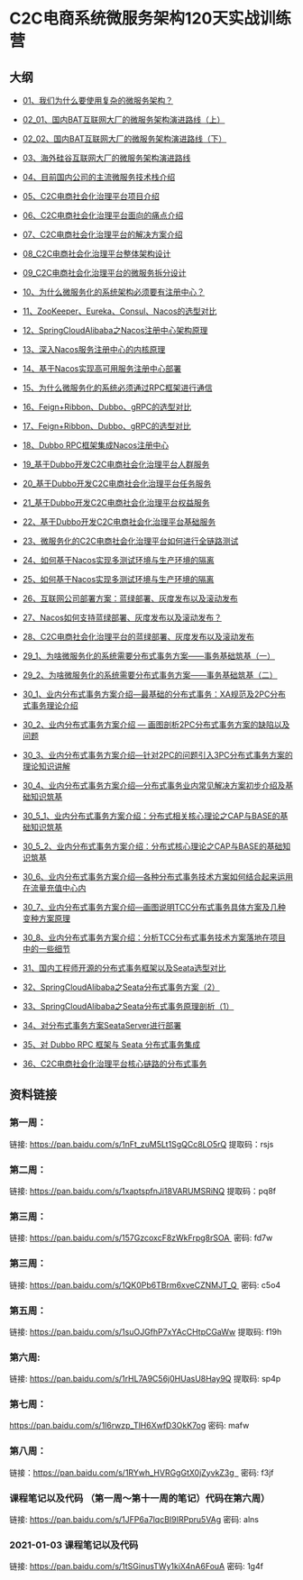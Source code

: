 # C2C电商系统微服务架构120天实战训练营

## 大纲
- [01、我们为什么要使用复杂的微服务架构？](01.md)

- [02_01、国内BAT互联网大厂的微服务架构演进路线（上）](02_01.md)

- [02_02、国内BAT互联网大厂的微服务架构演进路线（下）](02_02.md)

- [03、海外硅谷互联网大厂的微服务架构演进路线](03.md)

- [04、目前国内公司的主流微服务技术栈介绍](04.md)

- [05、C2C电商社会化治理平台项目介绍](05.md)

- [06、C2C电商社会化治理平台面向的痛点介绍](06.md)

- [07、C2C电商社会化治理平台的解决方案介绍](07.md)

- [08_C2C电商社会化治理平台整体架构设计](08.md)

- [09_C2C电商社会化治理平台的微服务拆分设计](09.md)

- [10、为什么微服务化的系统架构必须要有注册中心？](10.md)

- [11、ZooKeeper、Eureka、Consul、Nacos的选型对比](11.md)

- [12、SpringCloudAlibaba之Nacos注册中心架构原理](12.md)

- [13、深入Nacos服务注册中心的内核原理](13.md)

- [14、基于Nacos实现高可用服务注册中心部署](14.md)

- [15、为什么微服务化的系统必须通过RPC框架进行通信](15.md)

- [16、Feign+Ribbon、Dubbo、gRPC的选型对比](16.md)

- [17、Feign+Ribbon、Dubbo、gRPC的选型对比](17.md)

- [18、Dubbo RPC框架集成Nacos注册中心](18.md)

- [19_基于Dubbo开发C2C电商社会化治理平台人群服务](19.md)

- [20_基于Dubbo开发C2C电商社会化治理平台任务服务](20.md)

- [21_基于Dubbo开发C2C电商社会化治理平台权益服务](21.md)

- [22、基于Dubbo开发C2C电商社会化治理平台基础服务](22.md)

- [23、微服务化的C2C电商社会化治理平台如何进行全链路测试](23.md)

- [24、如何基于Nacos实现多测试环境与生产环境的隔离](24.md)

- [25、如何基于Nacos实现多测试环境与生产环境的隔离](25.md)

- [26、互联网公司部署方案：蓝绿部署、灰度发布以及滚动发布](26.md)

- [27、Nacos如何支持蓝绿部署、灰度发布以及滚动发布？](27.md)

- [28、C2C电商社会化治理平台的蓝绿部署、灰度发布以及滚动发布](28.md)

- [29_1、为啥微服务化的系统需要分布式事务方案——事务基础筑基（一）](29.md)

- [29_2、为啥微服务化的系统需要分布式事务方案——事务基础筑基（二）](29.md)

- [30_1、业内分布式事务方案介绍—最基础的分布式事务：XA规范及2PC分布式事务理论介绍](30_1.md)

- [30_2、业内分布式事务方案介绍  —  画图剖析2PC分布式事务方案的缺陷以及问题](30_1.md)

- [30_3、业内分布式事务方案介绍—针对2PC的问题引入3PC分布式事务方案的理论知识讲解](30_3.md)

- [30_4、业内分布式事务方案介绍—分布式事务业内常见解决方案初步介绍及基础知识筑基](30_4.md)

- [30_5_1、业内分布式事务方案介绍：分布式相关核心理论之CAP与BASE的基础知识筑基](30_5_1.md)

- [30_5_2、业内分布式事务方案介绍：分布式核心理论之CAP与BASE的基础知识筑基](30_5_2.md)

- [30_6、业内分布式事务方案介绍—各种分布式事务技术方案如何结合起来运用在流量充值中心内](30_6.md)

- [30_7、业内分布式事务方案介绍—画图说明TCC分布式事务具体方案及几种变种方案原理](30_7.md)

- [30_8、业内分布式事务方案介绍：分析TCC分布式事务技术方案落地在项目中的一些细节](30_8.md)

- [31、国内工程师开源的分布式事务框架以及Seata选型对比](31.md)

- [32、SpringCloudAlibaba之Seata分布式事务方案（2）](32.md)

- [33、SpringCloudAlibaba之Seata分布式事务原理剖析（1）](33.md)

- [34、对分布式事务方案SeataServer进行部署](34.md)

- [35、对 Dubbo RPC 框架与 Seata 分布式事务集成](35.md)

- [36、C2C电商社会化治理平台核心链路的分布式事务](36.md)

## 资料链接

### 第一周：
链接: https://pan.baidu.com/s/1nFt_zuM5Lt1SgQCc8LO5rQ  提取码：rsjs

### 第二周：
链接: https://pan.baidu.com/s/1xaptspfnJi18VARUMSRiNQ 提取码：pq8f

### 第三周：
链接: https://pan.baidu.com/s/157GzcoxcF8zWkFrpg8rSOA  密码: fd7w

### 第三周：
链接: https://pan.baidu.com/s/1QK0Pb6TBrm6xveCZNMJT_Q  密码: c5o4

### 第五周：
链接: https://pan.baidu.com/s/1suOJGfhP7xYAcCHtpCGaWw 提取码: f19h

### 第六周:
链接: https://pan.baidu.com/s/1rHL7A9C56j0HUasU8Hay9Q 提取码: sp4p

### 第七周：
https://pan.baidu.com/s/1l6rwzp_TlH6XwfD3OkK7og  密码: mafw

### 第八周：
链接：https://pan.baidu.com/s/1RYwh_HVRGgGtX0jZyvkZ3g   密码: f3jf

### 课程笔记以及代码 （第一周～第十一周的笔记）代码在第六周）

链接: https://pan.baidu.com/s/1JFP6a7lqcBI9IRPpru5VAg  密码: alns

### 2021-01-03 课程笔记以及代码
链接: https://pan.baidu.com/s/1tSGinusTWy1kiX4nA6FouA  密码: 1g4f
